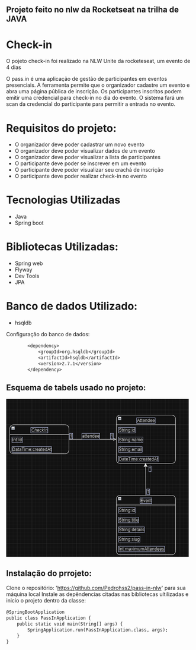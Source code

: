 ## Projeto feito no nlw da Rocketseat na trilha de JAVA
<h1>Check-in</h1>
<p>O pojeto check-in foi realizado na NLW Unite da rocketeseat, um evento de 4 dias</p>
<p> O pass.in é uma aplicação de gestão de participantes em eventos presenciais.
A ferramenta permite que o organizador cadastre um evento e abra uma página pública de inscrição.
Os participantes inscritos podem emitir uma credencial para check-in no dia do evento.
O sistema fará um scan da credencial do participante para permitir a entrada no evento.
</p>

# Requisitos do projeto:
<ul>
  <li>O organizador deve poder cadastrar um novo evento</li>
  <li>O organizador deve poder visualizar dados de um evento</li>
  <li>O organizador deve poder visualizar a lista de participantes</li>
  <li>O participante deve poder se inscrever em um evento</li>
  <li>O participante deve poder visualizar seu crachá de inscrição</li>
  <li>O participante deve poder realizar check-in no evento</li>
</ul>

# Tecnologias Utilizadas
<ul>
  <li>Java</li>
  <li>Spring boot</li>
</ul>

# Bibliotecas Utilizadas:
<ul>
  <li>Spring web</li>
  <li>Flyway</li>
  <li>Dev Tools</li>
  <li>JPA</li>
</ul>

 # Banco de dados Utilizado:
 <ul>
  <li>hsqldb</li>
</ul>

Configuração do banco de dados: 
```
		<dependency>
			<groupId>org.hsqldb</groupId>
			<artifactId>hsqldb</artifactId>
			<version>2.7.1</version>
		</dependency>
```
## Esquema de tabels usado no projeto:
![App Screenshot](Pass-in.png)

## Instalação do prrojeto: 
Clone o repositório: 'https://github.com/Pedrohss2/pass-in-nlw' para sua máquina local
Instale as depêndencias citadas nas bibliotecas ultilizadas e inicio o projeto dentro da classe: 
```
@SpringBootApplication
public class PassInApplication {
	public static void main(String[] args) {
		SpringApplication.run(PassInApplication.class, args);
	}
}
```
